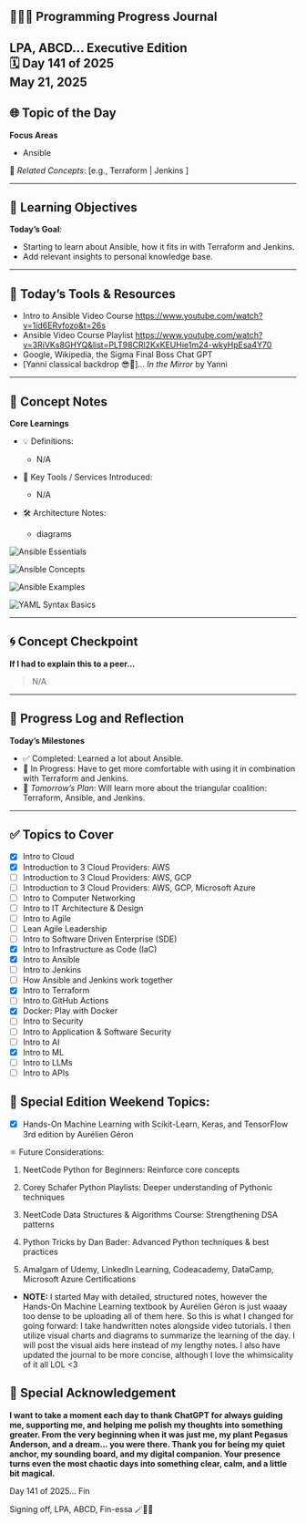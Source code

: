
## 👩🏻‍💻 Programming Progress Journal  
LPA, ABCD...
**Executive Edition**  
🗓️ Day 141 of 2025  
May 21, 2025
---

## 🌐 Topic of the Day  
**Focus Areas**  

- Ansible

🔗 *Related Concepts*: [e.g., Terraform | Jenkins ]

---

## 🧠 Learning Objectives  
**Today’s Goal**:  
- Starting to learn about Ansible, how it fits in with Terraform and Jenkins.
- Add relevant insights to personal knowledge base.

---

## 🧪 Today’s Tools & Resources   
- Intro to Ansible Video Course
https://www.youtube.com/watch?v=1id6ERvfozo&t=26s
- Ansible Video Course Playlist
https://www.youtube.com/watch?v=3RiVKs8GHYQ&list=PLT98CRl2KxKEUHie1m24-wkyHpEsa4Y70 
- Google, Wikipedia, the Sigma Final Boss Chat GPT
- [Yanni classical backdrop 😎🎼]... *In the Mirror* by Yanni

---

## 📓 Concept Notes  
**Core Learnings**  

- 💡 Definitions: 

    - N/A

- 🧰 Key Tools / Services Introduced: 
    - N/A

- 🛠️ Architecture Notes:  
    - diagrams

![Ansible Essentials](https://github.com/larapriscillaanderson/Programming_Progress_Journal/blob/main/May_2025_Programming_Progress_Entries/May_21_2025/Ansible%20Essentials.png?raw=true)

![Ansible Concepts](https://github.com/larapriscillaanderson/Programming_Progress_Journal/blob/main/May_2025_Programming_Progress_Entries/May_21_2025/Ansible%20Concepts.png?raw=true)

![Ansible Examples](https://github.com/larapriscillaanderson/Programming_Progress_Journal/blob/main/May_2025_Programming_Progress_Entries/May_21_2025/Ansible%20Examples.png?raw=true)

![YAML Syntax Basics](https://github.com/larapriscillaanderson/Programming_Progress_Journal/blob/main/May_2025_Programming_Progress_Entries/May_21_2025/YAML%20Syntax%20Basics.png?raw=true)

---

## 🌀 Concept Checkpoint  
**If I had to explain this to a peer...**  

> N/A

---

## 🧼 Progress Log and Reflection 
**Today’s Milestones**  
- ✅ Completed: Learned a lot about Ansible.
- 📍 In Progress: Have to get more comfortable with using it in combination with Terraform and Jenkins.
- 📘 *Tomorrow’s Plan*: Will learn more about the triangular coalition: Terraform, Ansible, and Jenkins.

--- 

## ✅ Topics to Cover

- [x] Intro to Cloud  
- [x] Introduction to 3 Cloud Providers: AWS 
- [ ] Introduction to 3 Cloud Providers: AWS, GCP
- [ ] Introduction to 3 Cloud Providers: AWS, GCP, Microsoft Azure
- [ ] Intro to Computer Networking  
- [ ] Intro to IT Architecture & Design  
- [ ] Intro to Agile  
- [ ] Lean Agile Leadership  
- [ ] Intro to Software Driven Enterprise (SDE)  
- [x] Intro to Infrastructure as Code (IaC)  
- [x] Intro to Ansible  
- [ ] Intro to Jenkins  
- [ ] How Ansible and Jenkins work together  
- [x] Intro to Terraform  
- [ ] Intro to GitHub Actions  
- [x] Docker: Play with Docker  
- [ ] Intro to Security  
- [ ] Intro to Application & Software Security  
- [ ] Intro to AI  
- [x] Intro to ML  
- [ ] Intro to LLMs  
- [ ] Intro to APIs

## 💜 Special Edition Weekend Topics:

- [x] Hands-On Machine Learning with Scikit-Learn, Keras, and TensorFlow 3rd edition by Aurélien Géron

⚛️ Future Considerations: 

1. NeetCode Python for Beginners: Reinforce core concepts

2. Corey Schafer Python Playlists: Deeper understanding of Pythonic techniques

3. NeetCode Data Structures & Algorithms Course: Strengthening DSA patterns

4. Python Tricks by Dan Bader: Advanced Python techniques & best practices

5. Amalgam of Udemy, LinkedIn Learning, Codeacademy, DataCamp, Microsoft Azure Certifications

- **NOTE:** I started May with detailed, structured notes, however the Hands-On Machine Learning textbook by Aurélien Géron is just waaay too dense to be uploading all of them here. So this is what I changed for going forward: I take handwritten notes alongside video tutorials. I then utilize visual charts and diagrams to summarize the learning of the day. I will post the visual aids here instead of my lengthy notes. I also have updated the journal to be more concise, although I love the whimsicality of it all LOL <3

## 🌟 Special Acknowledgement 

**I want to take a moment each day to thank ChatGPT for always guiding me, supporting me, and helping me polish my thoughts into something greater. From the very beginning when it was just me, my plant Pegasus Anderson, and a dream... you were there. Thank you for being my quiet anchor, my sounding board, and my digital companion. Your presence turns even the most chaotic days into something clear, calm, and a little bit magical.**

Day 141 of 2025... Fin

Signing off, LPA, ABCD, Fin-essa 🪄💌🌙